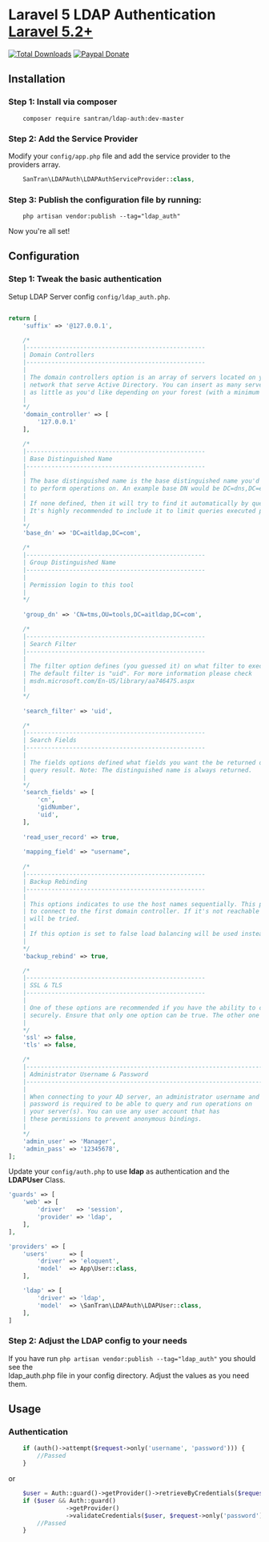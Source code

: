 Laravel 5 LDAP Authentication [Laravel 5.2+](http://laravel.com/)  
======================

[![Total Downloads](https://img.shields.io/packagist/dt/santran/ldap-auth.svg)](https://packagist.org/packages/santran/ldap-auth)
[![Paypal Donate](https://www.paypalobjects.com/en_US/i/btn/btn_donate_SM.gif)](http://paypal.me/MrSanTran)

## Installation

### Step 1: Install via composer
```
    composer require santran/ldap-auth:dev-master
```

### Step 2: Add the Service Provider

Modify your `config/app.php` file and add the service provider to the providers array.

```php
    SanTran\LDAPAuth\LDAPAuthServiceProvider::class,
```

### Step 3: Publish the configuration file by running:

```
    php artisan vendor:publish --tag="ldap_auth"
```

Now you're all set!

## Configuration

### Step 1: Tweak the basic authentication

Setup LDAP Server config `config/ldap_auth.php`.

```php

return [
    'suffix' => '@127.0.0.1',

    /*
    |--------------------------------------------------
    | Domain Controllers
    |--------------------------------------------------
    |
    | The domain controllers option is an array of servers located on your
    | network that serve Active Directory. You can insert as many servers or
    | as little as you'd like depending on your forest (with a minimum of one).
    |
    */
    'domain_controller' => [
        '127.0.0.1'
    ],

    /*
    |--------------------------------------------------
    | Base Distinguished Name
    |--------------------------------------------------
    |
    | The base distinguished name is the base distinguished name you'd like
    | to perform operations on. An example base DN would be DC=dns,DC=example,DC=local.
    |
    | If none defined, then it will try to find it automatically by querying your server.
    | It's highly recommended to include it to limit queries executed per request.
    |
    */
    'base_dn' => 'DC=aitldap,DC=com',

    /*
    |--------------------------------------------------
    | Group Distinguished Name
    |--------------------------------------------------
    |
    | Permission login to this tool
    |
    */
    
    'group_dn' => 'CN=tms,OU=tools,DC=aitldap,DC=com',

    /*
    |--------------------------------------------------
    | Search Filter
    |--------------------------------------------------
    |
    | The filter option defines (you guessed it) on what filter to execute a query on.
    | The default filter is "uid". For more information please check
    | msdn.microsoft.com/En-US/library/aa746475.aspx
    |
    */
    
    'search_filter' => 'uid',

    /*
    |--------------------------------------------------
    | Search Fields
    |--------------------------------------------------
    |
    | The fields options defined what fields you want the be returned on a successful
    | query result. Note: The distinguished name is always returned.
    |
    */
    'search_fields' => [
        'cn',
        'gidNumber',
        'uid',
    ],
    
    'read_user_record' => true,
    
    'mapping_field' => "username",
    
    /*
    |--------------------------------------------------
    | Backup Rebinding
    |--------------------------------------------------
    |
    | This options indicates to use the host names sequentially. This package will try
    | to connect to the first domain controller. If it's not reachable the next DC
    | will be tried.
    |
    | If this option is set to false load balancing will be used instead for multiple DC.
    |
    */
    'backup_rebind' => true,

    /*
    |--------------------------------------------------
    | SSL & TLS
    |--------------------------------------------------
    |
    | One of these options are recommended if you have the ability to connect to your server
    | securely. Ensure that only one option can be true. The other one must be false.
    |
    */
    'ssl' => false,
    'tls' => false,

    /*
    |--------------------------------------------------------------------------
    | Administrator Username & Password
    |--------------------------------------------------------------------------
    |
    | When connecting to your AD server, an administrator username and
    | password is required to be able to query and run operations on
    | your server(s). You can use any user account that has
    | these permissions to prevent anonymous bindings.
    |
    */
    'admin_user' => 'Manager',
    'admin_pass' => '12345678',
];
```


Update your `config/auth.php` to use **ldap** as authentication and the **LDAPUser** Class.

```php
'guards' => [
  	'web' => [
  		'driver'   => 'session',
  		'provider' => 'ldap',
	],
],

'providers' => [
	'users'      => [
		'driver' => 'eloquent',
		'model'  => App\User::class,
	],

	'ldap' => [
		'driver' => 'ldap',
		'model'  => \SanTran\LDAPAuth\LDAPUser::class,
	],
]
```


### Step 2: Adjust the LDAP config to your needs

If you have run `php artisan vendor:publish --tag="ldap_auth"` you should see the  
ldap_auth.php file in your config directory. Adjust the values as you need them.

## Usage

### Authentication
```php
    if (auth()->attempt($request->only('username', 'password'))) {
        //Passed
    }
```
or
```php
    $user = Auth::guard()->getProvider()->retrieveByCredentials($request->only('username', 'password'));
    if ($user && Auth::guard()
                ->getProvider()
                ->validateCredentials($user, $request->only('password')) && Auth::login($user)) {
        //Passed
    }
```

